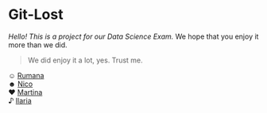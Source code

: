 # Git-Lost
*Hello! This is a project for our Data Science Exam.*
We hope that you enjoy it more than we did. 
> We did enjoy it a lot, yes. Trust me. 

☺ [Rumana](https://github.com/rumana-mh) <br/>
☻ [Nico](https://github.com/nichothenacho64) <br/>
♥  [Martina](https://github.com/martinamrc) <br/>
♪  [Ilaria](https://github.com/theair-hub)
